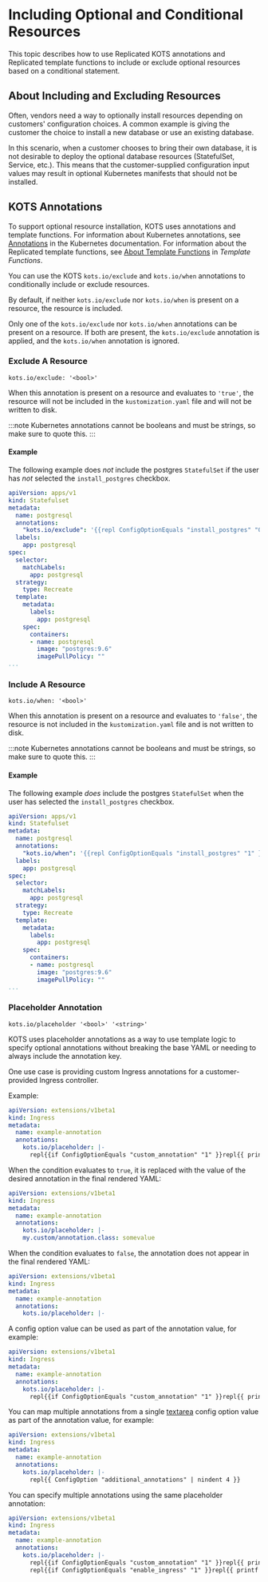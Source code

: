 # Including Optional and Conditional Resources

This topic describes how to use Replicated KOTS annotations and Replicated template functions to include or exclude optional resources based on a conditional statement.

## About Including and Excluding Resources

Often, vendors need a way to optionally install resources depending on customers' configuration choices. A common example is giving the customer the choice to install a new database or use an existing database.

In this scenario, when a customer chooses to bring their own database, it is not desirable to deploy the optional database resources (StatefulSet, Service, etc.). This means that the customer-supplied configuration input values may result in optional Kubernetes manifests that should not be installed.

## KOTS Annotations

To support optional resource installation, KOTS uses annotations and template functions. For information about Kubernetes annotations, see [Annotations](https://kubernetes.io/docs/concepts/overview/working-with-objects/annotations/) in the Kubernetes documentation. For information about the Replicated template functions, see [About Template Functions](/reference/template-functions-about) in _Template Functions_.

You can use the KOTS `kots.io/exclude` and `kots.io/when` annotations to conditionally include or exclude resources.

By default, if neither `kots.io/exclude` nor `kots.io/when` is present on a resource, the resource is included.

Only one of the `kots.io/exclude` nor `kots.io/when` annotations can be present on a resource. If both are present, the `kots.io/exclude` annotation is applied, and the `kots.io/when` annotation is ignored.

### Exclude A Resource

`kots.io/exclude: '<bool>'`

When this annotation is present on a resource and evaluates to `'true'`, the resource will not be included in the `kustomization.yaml` file and will not be written to disk.

:::note
Kubernetes annotations cannot be booleans and must be strings, so make sure to quote this.
:::

#### Example

The following example does _not_ include the postgres `StatefulSet` if the user has _not_ selected the `install_postgres` checkbox.

```yaml
apiVersion: apps/v1
kind: Statefulset
metadata:
  name: postgresql
  annotations:
    "kots.io/exclude": '{{repl ConfigOptionEquals "install_postgres" "0" }}'
  labels:
    app: postgresql
spec:
  selector:
    matchLabels:
      app: postgresql
  strategy:
    type: Recreate
  template:
    metadata:
      labels:
        app: postgresql
    spec:
      containers:
      - name: postgresql
        image: "postgres:9.6"
        imagePullPolicy: ""
...
```

### Include A Resource

`kots.io/when: '<bool>'`

When this annotation is present on a resource and evaluates to `'false'`, the resource is not included in the `kustomization.yaml` file and is not written to disk.

:::note
Kubernetes annotations cannot be booleans and must be strings, so make sure to quote this.
:::

#### Example

The following example _does_ include the postgres `StatefulSet` when the user has selected the `install_postgres` checkbox.

```yaml
apiVersion: apps/v1
kind: Statefulset
metadata:
  name: postgresql
  annotations:
    "kots.io/when": '{{repl ConfigOptionEquals "install_postgres" "1" }}'
  labels:
    app: postgresql
spec:
  selector:
    matchLabels:
      app: postgresql
  strategy:
    type: Recreate
  template:
    metadata:
      labels:
        app: postgresql
    spec:
      containers:
      - name: postgresql
        image: "postgres:9.6"
        imagePullPolicy: ""
...
```


### Placeholder Annotation

`kots.io/placeholder '<bool>' '<string>'`

KOTS uses placeholder annotations as a way to use template logic to specify optional annotations without breaking the base YAML or needing to always include the annotation key.

One use case is providing custom Ingress annotations for a customer-provided Ingress controller.

Example:

```yaml
apiVersion: extensions/v1beta1
kind: Ingress
metadata:
  name: example-annotation
  annotations:
    kots.io/placeholder: |-
      repl{{if ConfigOptionEquals "custom_annotation" "1" }}repl{{ printf "my.custom/annotation.class: somevalue" | nindent 4 }}repl{{end}}
```

When the condition evaluates to `true`, it is replaced with the value of the desired annotation in the final rendered YAML:

```yaml
apiVersion: extensions/v1beta1
kind: Ingress
metadata:
  name: example-annotation
  annotations:
    kots.io/placeholder: |-
    my.custom/annotation.class: somevalue
```

When the condition evaluates to `false`, the annotation does not appear in the final rendered YAML:

```yaml
apiVersion: extensions/v1beta1
kind: Ingress
metadata:
  name: example-annotation
  annotations:
    kots.io/placeholder: |-
```

A config option value can be used as part of the annotation value, for example:

```yaml
apiVersion: extensions/v1beta1
kind: Ingress
metadata:
  name: example-annotation
  annotations:
    kots.io/placeholder: |-
      repl{{if ConfigOptionEquals "custom_annotation" "1" }}repl{{ printf "my.custom/annotation.class: %s" (ConfigOption "annotation_class") | nindent 4 }}repl{{end}}
```

You can map multiple annotations from a single [textarea](/reference/custom-resource-config#textarea) config option value as part of the annotation value, for example:

```yaml
apiVersion: extensions/v1beta1
kind: Ingress
metadata:
  name: example-annotation
  annotations:
    kots.io/placeholder: |-
      repl{{ ConfigOption "additional_annotations" | nindent 4 }}
```

You can specify multiple annotations using the same placeholder annotation:

```yaml
apiVersion: extensions/v1beta1
kind: Ingress
metadata:
  name: example-annotation
  annotations:
    kots.io/placeholder: |-
      repl{{if ConfigOptionEquals "custom_annotation" "1" }}repl{{ printf "my.custom/annotation.class: somevalue" | nindent 4 }}repl{{end}}
      repl{{if ConfigOptionEquals "enable_ingress" "1" }}repl{{ printf "my.custom/annotation.ingress.hostname: %s" (ConfigOption "ingress_hostname") | nindent 4 }}repl{{end}}
```
